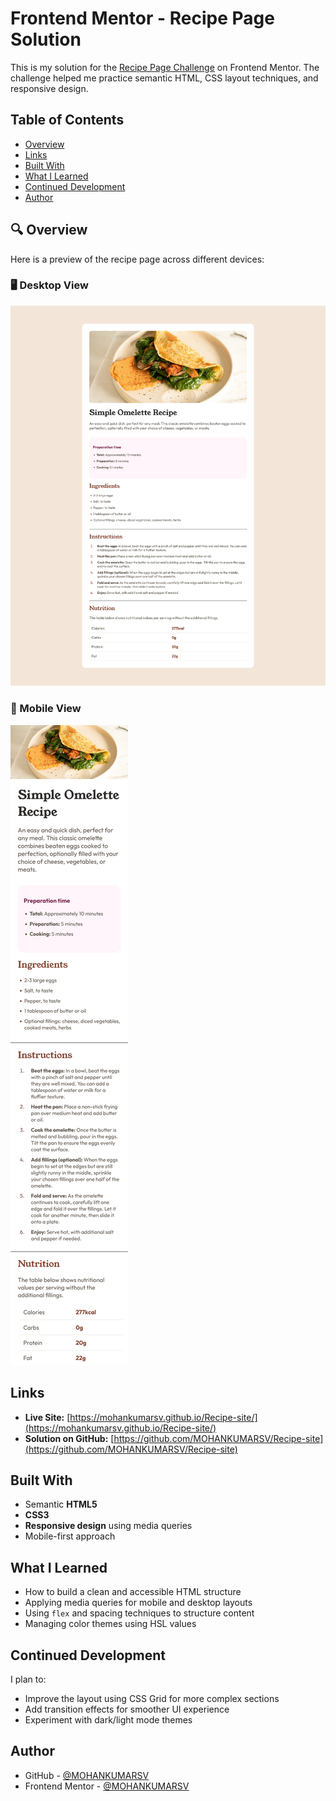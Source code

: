# Frontend Mentor - Recipe Page Solution

This is my solution for the [Recipe Page Challenge](https://www.frontendmentor.io/challenges/recipe-page-KiTsR8QQKm) on Frontend Mentor. The challenge helped me practice semantic HTML, CSS layout techniques, and responsive design.

## Table of Contents

- [Overview](#overview)
- [Links](#links)
- [Built With](#built-with)
- [What I Learned](#what-i-learned)
- [Continued Development](#continued-development)
- [Author](#author)

## 🔍 Overview

Here is a preview of the recipe page across different devices:

### 🖥️ Desktop View
![Desktop View](./assets/Desktop%20overview.png)

### 📱 Mobile View
![Mobile View](./assets/Mobile%20Overview.png)



## Links

- **Live Site:** [https://mohankumarsv.github.io/Recipe-site/](https://mohankumarsv.github.io/Recipe-site/)
- **Solution on GitHub:** [https://github.com/MOHANKUMARSV/Recipe-site](https://github.com/MOHANKUMARSV/Recipe-site)

## Built With

- Semantic **HTML5**
- **CSS3**
- **Responsive design** using media queries
- Mobile-first approach

## What I Learned

- How to build a clean and accessible HTML structure
- Applying media queries for mobile and desktop layouts
- Using `flex` and spacing techniques to structure content
- Managing color themes using HSL values

## Continued Development

I plan to:
- Improve the layout using CSS Grid for more complex sections
- Add transition effects for smoother UI experience
- Experiment with dark/light mode themes

## Author

- GitHub - [@MOHANKUMARSV](https://github.com/MOHANKUMARSV)
- Frontend Mentor - [@MOHANKUMARSV](https://www.frontendmentor.io/profile/MOHANKUMARSV)


